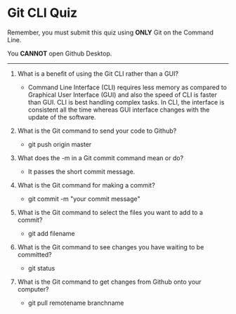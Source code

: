 # Git CLI Quiz

Remember, you must submit this quiz using __ONLY__ Git on the Command Line. 

You __CANNOT__ open Github Desktop.

---

1. What is a benefit of using the Git CLI rather than a GUI?

    - Command Line Interface (CLI) requires less memory as compared to Graphical User Interface (GUI) and also the speed of CLI is faster than GUI. CLI is best handling complex tasks. In CLI, the interface is consistent all the time whereas GUI interface changes with the update of the software.

2. What is the Git command to send your code to Github?

    - git push origin master

3. What does the -m in a Git commit command mean or do?

    - It passes the short commit message. 

4. What is the Git command for making a commit?

    - git commit -m "your commit message"

5. What is the Git command to select the files you want to add to a commit?

    - git add filename

6. What is the Git command to see changes you have waiting to be committed?

    - git status

7. What is the Git command to get changes from Github onto your computer?

    - git pull remotename branchname
